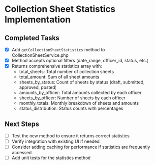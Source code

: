 # Collection Sheet Statistics Implementation

## Completed Tasks
- [x] Add `getCollectionSheetStatistics` method to CollectionSheetService.php
- [x] Method accepts optional filters (date_range, officer_id, status, etc.)
- [x] Returns comprehensive statistics array with:
  - total_sheets: Total number of collection sheets
  - total_amount: Sum of all sheet amounts
  - sheets_by_status: Count of sheets by status (draft, submitted, approved, posted)
  - amounts_by_officer: Total amounts collected by each officer
  - sheets_by_officer: Number of sheets by each officer
  - monthly_totals: Monthly breakdown of sheets and amounts
  - status_distribution: Status counts with percentages

## Next Steps
- [ ] Test the new method to ensure it returns correct statistics
- [ ] Verify integration with existing UI if needed
- [ ] Consider adding caching for performance if statistics are frequently accessed
- [ ] Add unit tests for the statistics method
